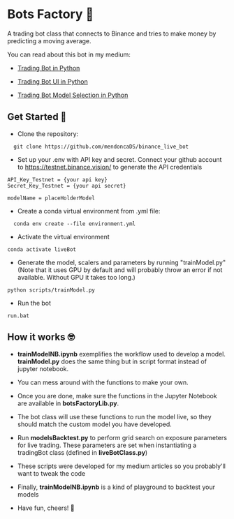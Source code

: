 
# Bots Factory 🤖
A trading bot class that connects to Binance and tries to make money by predicting a moving average.

You can read about this bot in my medium:

- [Trading Bot in Python](https://medium.com/@mendoncaDS/trading-bot-in-python-99ce77077372)

- [Trading Bot UI in Python](https://medium.com/@mendoncaDS/trading-bot-ui-in-python-571f6710ac5e)

- [Trading Bot Model Selection in Python](https://medium.com/@mendoncaDS/trading-bot-model-selection-in-python-7f01f3769f56)

## Get Started 🚀  

- Clone the repository:
~~~
  git clone https://github.com/mendoncaDS/binance_live_bot
~~~

- Set up your .env with API key and secret. Connect your github account to https://testnet.binance.vision/ to generate the API credentials
~~~
API_Key_Testnet = {your api key}
Secret_Key_Testnet = {your api secret}

modelName = placeHolderModel
~~~

- Create a conda virtual environment from .yml file:
~~~
  conda env create --file environment.yml
~~~

- Activate the virtual environment

~~~
conda activate liveBot
~~~

- Generate the model, scalers and parameters by running "trainModel.py" (Note that it uses GPU by default and will probably throw an error if not available. Without GPU it takes too long.)
~~~
python scripts/trainModel.py
~~~

- Run the bot
~~~
run.bat
~~~

## How it works 🤓


- **trainModelNB.ipynb** exemplifies the workflow used to develop a model. **trainModel.py** does the same thing but in script format instead of jupyter notebook.

- You can mess around with the functions to make your own.

- Once you are done, make sure the functions in the Jupyter Notebook are available in **botsFactoryLib.py**.

- The bot class will use these functions to run the model live, so they should match the custom model you have developed.

- Run **modelsBacktest.py** to perform grid search on exposure parameters for live trading. These parameters are set when instantiating a tradingBot class (defined in **liveBotClass.py**)

- These scripts were developed for my medium articles so you probably'll want to tweak the code

- Finally, **trainModelNB.ipynb** is a kind of playground to backtest your models

- Have fun, cheers! 🥳
